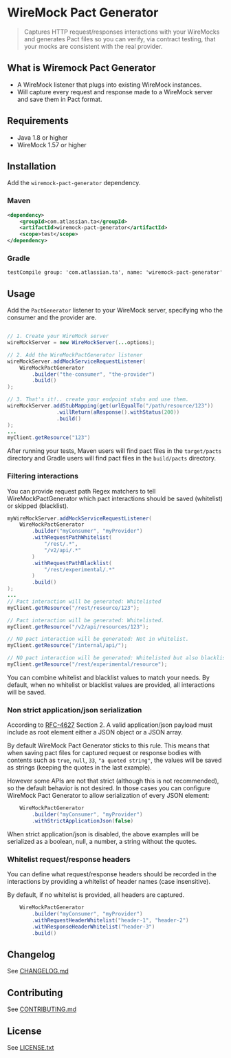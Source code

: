 # WireMock Pact Generator
> Captures HTTP request/responses interactions with your WireMocks and generates Pact files so you
> can verify, via contract testing, that your mocks are consistent with the real provider.

## What is Wiremock Pact Generator
- A WireMock listener that plugs into existing WireMock instances.
- Will capture every request and response made to a WireMock server and save them in Pact format.

## Requirements
- Java 1.8 or higher
- WireMock 1.57 or higher

## Installation

Add the `wiremock-pact-generator` dependency.

### Maven

```xml
<dependency>
    <groupId>com.atlassian.ta</groupId>
    <artifactId>wiremock-pact-generator</artifactId>
    <scope>test</scope>
</dependency>
```

### Gradle

```
testCompile group: 'com.atlassian.ta', name: 'wiremock-pact-generator'
```

## Usage
Add the `PactGenerator` listener to your WireMock server, specifying who the consumer and the provider are.

```java

// 1. Create your WireMock server
wireMockServer = new WireMockServer(...options);

// 2. Add the WireMockPactGenerator listener
wireMockServer.addMockServiceRequestListener(
    WireMockPactGenerator
        .builder("the-consumer", "the-provider")
        .build()
);

// 3. That's it!.. create your endpoint stubs and use them.
wireMockServer.addStubMapping(get(urlEqualTo("/path/resource/123"))
                .willReturn(aResponse().withStatus(200))
                .build()
);
...
myClient.getResource("123")
```

After running your tests, Maven users will find pact files in the `target/pacts` directory and Gradle users will find
pact files in the `build/pacts` directory.

### Filtering interactions

You can provide request path Regex matchers to tell WireMockPactGenerator which pact interactions should be saved
(whitelist) or skipped (blacklist).

```java
myWireMockServer.addMockServiceRequestListener(
    WireMockPactGenerator
        .builder("myConsumer", "myProvider")
        .withRequestPathWhitelist(
            "/rest/.*",
            "/v2/api/.*"
        )
        .withRequestPathBlacklist(
            "/rest/experimental/.*"
        )
        .build()
);
...
// Pact interaction will be generated: Whitelisted
myClient.getResource("/rest/resource/123");

// Pact interaction will be generated: Whitelisted.
myClient.getResource("/v2/api/resources/123");

// NO pact interaction will be generated: Not in whitelist.
myClient.getResource("/internal/api/"); 

// NO pact interaction will be generated: Whitelisted but also blacklisted.
myClient.getResource("/rest/experimental/resource"); 
``` 

You can combine whitelist and blacklist values to match your needs. By default, when no whitelist or blacklist values
 are provided, all interactions will be saved.

### Non strict application/json serialization

According to [RFC-4627](https://tools.ietf.org/html/rfc4627) Section 2. A valid application/json payload must include as
root element either a JSON object or a JSON array.

By default WireMock Pact Generator sticks to this rule. This means that when saving pact files for captured request or
response bodies with contents such as `true`, `null`, `33`, `"a quoted string"`, the values will be saved as strings
(keeping the quotes in the last example).

However some APIs are not that strict (although this is not recommended), so the default behavior is not desired. In
those cases you can configure WireMock Pact Generator to allow serialization of every JSON element:

```java
    WireMockPactGenerator
        .builder("myConsumer", "myProvider")
        .withStrictApplicationJson(false)
```

When strict application/json is disabled, the above examples will be serialized as a boolean, null, a number, a string
without the quotes.

### Whitelist request/response headers

You can define what request/response headers should be recorded in the interactions by providing a whitelist of header names (case insensitive). 

By default, if no whitelist is provided, all headers are captured.

```java
    WireMockPactGenerator
        .builder("myConsumer", "myProvider")
        .withRequestHeaderWhitelist("header-1", "header-2")
        .withResponseHeaderWhitelist("header-3")
        .build()
```

## Changelog
See [CHANGELOG.md](CHANGELOG.md)

## Contributing
See [CONTRIBUTING.md](CONTRIBUTING.md)

## License
See [LICENSE.txt](LICENSE.txt)
